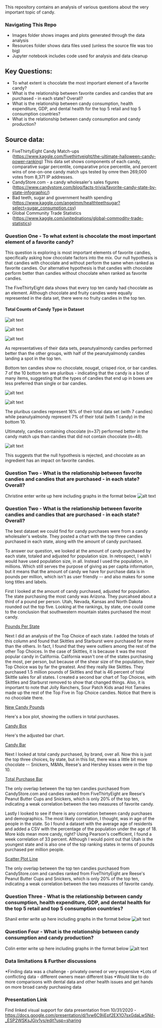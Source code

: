 This repository contains an analysis of various questions about the very important topic of candy.

### Navigating This Repo
* Images folder shows images and plots generated through the data analysis
* Resources folder shows data files used (unless the source file was too big)
* Jupyter notebook includes code used for analysis and data cleanup

## Key Questions:
* To what extent is chocolate the most important element of a favorite candy?
* What is the relationship between favorite candies and candies that are purchased - in each state? Overall?
* What is the relationship between candy consumption, health expenditure, GDP, and dental health for the top 5 retail and top 5 consumption countries?
* What is the relationship between candy consumption and candy production?

## Source data:
* FiveThirtyEight Candy Match-ups (https://www.kaggle.com/fivethirtyeight/the-ultimate-halloween-candy-power-ranking)
This data set shows components of each candy, comparative sugar percentile, comparative price percentile, and percent wins of one-on-one candy match ups tested by omre then 269,000 votes from 8,371 IP addresses.
* CandyStore.com - a candy wholesaler's sales figures (https://www.candystore.com/blog/facts-trivia/favorite-candy-state-by-state-infographic/)
* Bad teeth, sugar and government health spending (https://www.kaggle.com/angelmm/healthteethsugar?select=sugar_consumption.csv)
* Global Community Trade Statistics (https://www.kaggle.com/unitednations/global-commodity-trade-statistics)

### Question One - To what extent is chocolate the most important element of a favorite candy?
This question is exploring is most important elements of favorite candies, specifically asking how chocolate factors into the mix. Our null hypothesis is that candies with chocolate and without perform the same when ranked as favorite candies. Our alternative hypothesis is that candies with chocolate perform better than candies without chocolate when ranked as favorite candies.

The FiveThirtyEight data shows that every top ten candy had chocolate as an element. Although chocolate and fruity candies were equally represented in the data set, there were no fruity candies in the top ten.

#### Total Counts of Candy Type in Dataset
![alt text](https://github.com/slobanwala1/candyology/blob/candyTest/images/overall_types.PNG?raw=true "Total Counts of Candy Type in Dataset")

![alt text](https://github.com/slobanwala1/candyology/blob/candyTest/images/Types%20of%20Candies%20in%20Top%20Ten.png?raw=true "Top Ten Candy Elements Bar Chart")

![alt text](https://github.com/slobanwala1/candyology/blob/candyTest/images/Types%20of%20Candies%20in%20Bottom%20Ten%20as%20Percent%20of%20Group%20Total.png?raw=true "Top Ten Candies as Percentage of Total Grouping Bar Chart")

As representatives of their data sets, peanutyalmondy candies performed better than the other groups, with half of the peanutyalmondy candies landing a spot in the top ten.

Bottom ten candies show no chocolate, nougat, crisped rice, or bar candies. 7 of the 10 bottom ten are pluribus - indicating that the candy is a box of many items, suggesting that the types of candies that end up in boxes are less preferred than single or bar candies.

![alt text](https://github.com/slobanwala1/candyology/blob/candyTest/images/Types%20of%20Candies%20in%20Bottom%20Ten.png?raw=true "Bottom Ten Candy Elements Bar Chart")

![alt text](https://github.com/slobanwala1/candyology/blob/candyTest/images/Types%20of%20Candies%20in%20Bottom%20Ten%20as%20Percent%20of%20Group%20Total.png?raw=true "Bottom Ten Candies as Percentage of Total Grouping Bar Chart")

The pluribus candies represent 16% of their total data set (with 7 candies) while peanutyalmondy represent 7% of their total (with 1 candy) in the bottom 10.

Ultimately, candies containing chocolate (n=37) performed better in the candy match ups than candies that did not contain chocolate (n=48).

![alt text](https://github.com/slobanwala1/candyology/blob/candyTest/images/Average%20Wins%20for%20Chocolate%20and%20Non-Chocolate%20Candies.png?raw=true "Bar graph showing Average Wins for Chocolate and Non-Chocolate Candies, Chocolate bar at 60% and Non-Chocolate Bar at 42%")

This suggests that the null hypothesis is rejected, and chocolate as an ingredient has an impact on favorite candies.

### Question Two - What is the relationship between favorite candies and candies that are purchased - in each state? Overall?

Christine enter write up here including graphs in the format below
![alt text](githublink "alt_text")

### Question Two - What is the relationship between favorite candies and candies that are purchased - in each state? Overall?

The best dataset we could find for candy purchases were from a candy wholesaler's website. They posted a chart with the top three candies purchased in each state, along with the amount of candy purchased.

To answer our question, we looked at the amount of candy purchased by each state, totaled and adjusted for population size. In retrospect, I wish I would have used population size, in all. Instead I used the population, in millions. Which still serves the purpose of giving as per capita information, but it means that the amount of candy we have for purchase data is in pounds per million, which isn't as user friendly -- and also makes for some long titles and labels.

First I looked at the amount of candy purchased, adjusted for population. The state purchasing the most candy was Arizona. They purcahsed about a third of a pound per person. Utah, Nevada, Kansas and North Dakota rounded out the top five. Looking at the rankings, by state, one could come to the conclusion that southwestern mountain states purchased the most candy.


[Pounds Per State](https://github.com/slobanwala1/candyology/blob/main/Images/PoundsPerState.png)

Next I did an analysis of the Top Choice of each state. I added the totals of this column and found that Skittles and Starburst were purchased far more than the others. In fact, I found that they were outliers among the rest of the other Top Choices. In the case of Skittles, it is because it was the most popular candy in California. California wasn't one of the states purchasing the most, per person, but because of the shear size of the population, their Top Choice was by far the greatest. And they really like Skittles. They purchased 1.5 million pounds of Skittles and that is 46 percent of total Skittle sales for all states. I created a second bar chart of Top Choices, with Skittles and Starburst removed to show that changed things. Also, it is important to note that Jolly Ranchers, Sour Patch Kids anad Hot Tamales made up the rest of the Top Five in Top Choice candies. Notice that there is no chocolate there.

[New Candy Pounds](https://github.com/slobanwala1/candyology/blob/main/Images/newcandypounds.png)

Here's a box plot, showing the outliers in total purchases.

[Candy Box](https://github.com/slobanwala1/candyology/blob/main/Images/CandyBox.png)

Here's the adjusted bar chart.

[Candy Bar](https://github.com/slobanwala1/candyology/blob/main/Images/AdjustedCandyBar.png)

Next I looked at total candy purchased, by brand, over all. Now this is just the top three choices, by state, but in this list, there was a little bit more chocolate -- Snickers, M&Ms, Reese's and Hershey kisses were in the top 10.

[Total Purchase Bar](https://github.com/slobanwala1/candyology/blob/main/Images/totalpurchasebar.png)

The only overlap between the top ten candies purchased from CandyStore.com and candies ranked from FiveThirtyEight are Reese's Peanut Butter Cups and Snickers, which is only 20% of the top ten, indicating a weak correlation between the two measures of favorite candy.

Lastly I looked to see if there is any correlation between candy purchases and demographics. The most likely correlation, I thought, was in age of the people in the state. So I found a dataset with the average age of residents and added a CSV with the percentage of the population under the age of 18. More kids mean more candy, right? Using Pearson's coefficient, I found a week correlation of 33 percent. Although I would point out that Utah is the youngest state and is also one of the top ranking states in terms of pounds purchased per million people.

[Scatter Plot Line](https://github.com/slobanwala1/candyology/blob/main/Images/scatterplotline.png)

The only overlap between the top ten candies purchased from CandyStore.com and candies ranked from FiveThirtyEight are Reese's Peanut Butter Cups and Snickers, which is only 20% of the top ten, indicating a weak correlation between the two measures of favorite candy.

### Question Three - What is the relationship between candy consumption, health expenditure, GDP, and dental health for the top 5 retail and top 5 consumption countries?

Shanil enter write up here including graphs in the format below
![alt text](githublink "alt_text")

### Question Four - What is the relationship between candy consumption and candy production?

Colin enter write up here including graphs in the format below
![alt text](githublink "alt_text")

### Data limitations & Further discussions
*Finding data was a challenge - privately owned or very expensive
*Lots of conflicting data - different owners mean different bias
*Would like to do more comparisons with dental data and other health issues and get hands on more broad candy purchasing data

### Presentation Link
Find linked visual support for data presentation from 10/31/2020 - https://docs.google.com/presentation/d/1vw6C9iiEpf2EX1O7sxGdaLwSNd-_ESP2WSKsJGiv1ys/edit?usp=sharing

